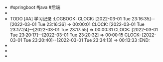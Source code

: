 - #springboot #java #后端
-
- TODO  [#A] 学习记录
  :LOGBOOK:
  CLOCK: [2022-03-01 Tue 23:16:35]--[2022-03-01 Tue 23:16:36] =>  00:00:01
  CLOCK: [2022-03-01 Tue 23:17:24]--[2022-03-01 Tue 23:17:55] =>  00:00:31
  CLOCK: [2022-03-01 Tue 23:20:17]--[2022-03-01 Tue 23:20:32] =>  00:00:15
  CLOCK: [2022-03-01 Tue 23:20:40]--[2022-03-01 Tue 23:34:13] =>  00:13:33
  :END:
-
-
-